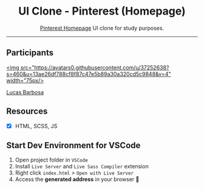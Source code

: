 <h1 align="center">
UI Clone - Pinterest (Homepage)
</h1>

<p align="center"><a href="https://pinterest.com">Pinterest Homepage</a> UI clone for study purposes.</p>

<hr>

## Participants

[<img src="https://avatars0.githubusercontent.com/u/37252638?s=460&u=13ae26df788cf8f87c47e5b89a30a320cd5c9848&v=4" width="75px/>](https://github.com/lucastssb)

[Lucas Barbosa](https://github.com/lucastssb)

## Resources

- [x] HTML, SCSS, JS

## Start Dev Environment for VSCode

1. Open project folder in `VSCode`
2. Install `Live Server` and `Live Sass Compiler` extension
3. Right click `index.html` > `Open with Live Server`
4. Access the **generated address** in your browser 🚀
